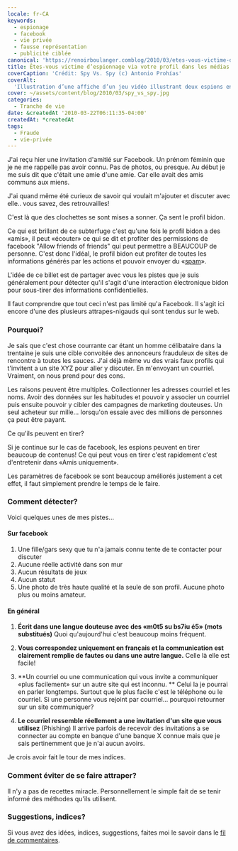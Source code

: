 ```yaml
---
locale: fr-CA
keywords:
  - espionage
  - facebook
  - vie privée
  - fausse représentation
  - publicité ciblée
canonical: 'https://renoirboulanger.comblog/2010/03/etes-vous-victime-despionnage-via-votre-profil-dans-les-medias-sociaux/'
title: Êtes-vous victime d’espionnage via votre profil dans les médias sociaux
coverCaption: 'Crédit: Spy Vs. Spy (c) Antonio Prohías'
coverAlt:
  'Illustration d’une affiche d’un jeu vidéo illustrant deux espions en duel'
cover: ~/assets/content/blog/2010/03/spy_vs_spy.jpg
categories:
  - Tranche de vie
date: &createdAt '2010-03-22T06:11:35-04:00'
createdAt: *createdAt
tags:
  - Fraude
  - vie-privée
---
```


J'ai reçu hier une invitation d'amitié sur Facebook. Un prénom féminin que je ne
me rappelle pas avoir connu. Pas de photos, ou presque. Au début je me suis dit
que c'était une amie d'une amie. Car elle avait des amis communs aux miens.

J'ai quand même été curieux de savoir qui voulait m'ajouter et discuter avec
elle.. vous savez, des retrouvailles!

C'est là que des clochettes se sont mises a sonner. Ça sent le profil bidon.

Ce qui est brillant de ce subterfuge c'est qu'une fois le profil bidon a des
«amis», il peut «écouter» ce qui se dit et profiter des permissions de facebook
"Allow friends of friends" qui peut permettre a BEAUCOUP de personne. C'est donc
l'idéal, le profil bidon eut profiter de toutes les informations générés par les
actions et pouvoir envoyer du «[spam][2]».

L'idée de ce billet est de partager avec vous les pistes que je suis
généralement pour détecter qu'il s'agit d'une interaction électronique bidon
pour sous-tirer des informations confidentielles.

Il faut comprendre que tout ceci n'est pas limité qu'a Facebook. Il s'agit ici
encore d'une des plusieurs attrapes-nigauds qui sont tendus sur le web.

### Pourquoi?

Je sais que c'est chose courrante car étant un homme célibataire dans la
trentaine je suis une cible convoitée des annonceurs frauduleux de sites de
rencontre à toutes les sauces. J'ai déjà même vu des vrais faux profils qui
t'invitent a un site XYZ pour aller y discuter. En m'envoyant un courriel.
Vraiment, on nous prend pour des cons.

Les raisons peuvent être multiples. Collectionner les adresses courriel et les
noms. Avoir des données sur les habitudes et pouvoir y associer un courriel puis
ensuite pouvoir y cibler des campagnes de marketing douteuses. Un seul acheteur
sur mille... lorsqu'on essaie avec des millions de personnes ça peut être
payant.

Ce qu'ils peuvent en tirer?

Si je continue sur le cas de facebook, les espions peuvent en tirer beaucoup de
contenus! Ce qui peut vous en tirer c'est rapidement c'est d'entretenir dans
«Amis uniquement».

Les paramètres de facebook se sont beaucoup améliorés justement a cet effet, il
faut simplement prendre le temps de le faire.

### Comment détecter?

Voici quelques unes de mes pistes...

#### Sur facebook

1. Une fille/gars sexy que tu n'a jamais connu tente de te contacter pour
   discuter
2. Aucune réelle activité dans son mur
3. Aucun résultats de jeux
4. Aucun statut
5. Une photo de très haute qualité et la seule de son profil. Aucune photo plus
   ou moins amateur.

#### En général

1. **Écrit dans une langue douteuse avec des «m0t5 su bs7iu é5» (mots
   substitués)** Quoi qu'aujourd'hui c'est beaucoup moins fréquent.

2. **Vous correspondez uniquement en français et la communication est clairement
   remplie de fautes ou dans une autre langue.** Celle là elle est facile!
3. **Un courriel ou une communication qui vous invite a communiquer «plus
   facilement» sur un autre site qui est inconnu. ** Celui la je pourrai en
   parler longtemps. Surtout que le plus facile c'est le téléphone ou le
   courriel. Si une personne vous rejoint par courriel... pourquoi retourner sur
   un site communiquer?
4. **Le courriel ressemble réellement a une invitation d'un site que vous
   utilisez** (Phishing) Il arrive parfois de recevoir des invitations a se
   connecter au compte en banque d'une banque X connue mais que je sais
   pertinemment que je n'ai aucun avoirs.

Je crois avoir fait le tour de mes indices.

### Comment éviter de se faire attraper?

Il n'y a pas de recettes miracle. Personnellement le simple fait de se tenir
informé des méthodes qu'ils utilisent.

### Suggestions, indices?

Si vous avez des idées, indices, suggestions, faites moi le savoir dans le [fil
de commentaires][3].

[1]: https://en.wikipedia.org/wiki/Spy_vs._Spy
[2]: https://fr.wikipedia.org/wiki/Spam
[3]:
  http://renoirboulanger.comblog/2010/03/etes-vous-victime-despionnage-via-votre-profil-dans-les-medias-sociaux#comments
